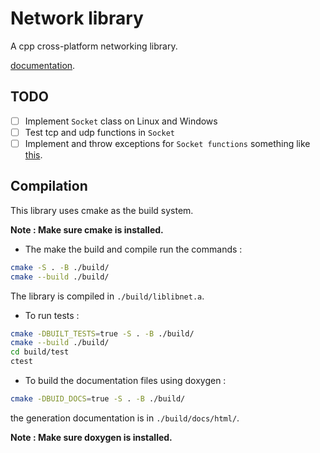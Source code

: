 # Network library

A cpp cross-platform networking library.

[documentation](https://abderrahman-byte.github.io/network-lib/index.html).

## TODO

- [ ] Implement ``Socket`` class on Linux and Windows
- [ ] Test tcp and udp functions in ``Socket``
- [ ] Implement and throw exceptions for ``Socket functions`` something like [this](https://stackoverflow.com/questions/12171377/how-to-convert-errno-to-exception-using-system-error).

## Compilation

This library uses cmake as the build system.

**Note : Make sure cmake is installed.**

- The make the build and compile run the commands :

```bash
cmake -S . -B ./build/
cmake --build ./build/
```

The library is compiled in ``./build/liblibnet.a``.

- To run tests :

```bash
cmake -DBUILT_TESTS=true -S . -B ./build/
cmake --build ./build/
cd build/test
ctest
```

- To build the documentation files using doxygen :

```bash
cmake -DBUID_DOCS=true -S . -B ./build/
```

the generation documentation is in ``./build/docs/html/``.

**Note : Make sure doxygen is installed.**

